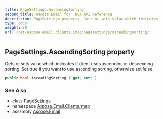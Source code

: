 ```yaml
---
title: PageSettings.AscendingSorting
second_title: Aspose.Email for .NET API Reference
description: PageSettings property. Gets or sets value which indicates if client uses ascending or descending sorting. Set true if you want to use ascending sorting otherwise set false
type: docs
weight: 20
url: /net/aspose.email.clients.imap/pagesettings/ascendingsorting/
---
```

## PageSettings.AscendingSorting property

Gets or sets value which indicates if client uses ascending or descending sorting. Set true if you want to use ascending sorting, otherwise set false.

```csharp
public bool AscendingSorting { get; set; }
```

### See Also

* class [PageSettings](../)
* namespace [Aspose.Email.Clients.Imap](../../pagesettings/)
* assembly [Aspose.Email](../../../)


